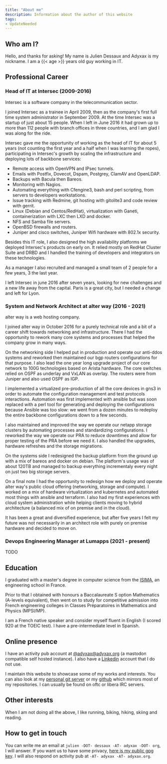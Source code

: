 ```yaml
---
title: "About me"
description: Information about the author of this website
tags:
- UpdateNeeded
---
```


## Who am I?

Hello, and thanks for asking! My name is Julien Dessaux and Adyxax is my nickname. I am a {{< age >}} years old guy working in IT.

## Professional Career

### Head of IT at Intersec (2009-2016)

Intersec is a software company in the telecommunication sector.

I joined Intersec as a trainee in April 2009, then as the company's first full time system administrator in September 2009. At the time Intersec was a startup of just about 15 people. When I left in June 2016 it had grown up to more than 112 people with branch offices in three countries, and I am glad I was along for the ride.

Intersec gave me the opportunity of working as the head of IT for about 5 years (not counting the first year and a half when I was learning the ropes), participating in Intersec's growth by scaling the infrastructure and deploying lots of backbone services:
* Remote access with OpenVPN and IPsec tunnels.
* Emails with Postfix, Dovecot, Dspam, Postgrey, ClamAV and OpenLDAP.
* Backups with Bacula then Bareos.
* Monitoring with Nagios.
* Automating everything with Cfengine3, bash and perl scripting, from servers to developers workstations.
* Issue tracking with Redmine, git hosting with gitolite3 and code review with gerrit.
* Linux (Debian and Centos/RedHat), virtualization with Ganeti, containerization with LXC then LXD and docker.
* NFS and Samba file servers.
* OpenBSD firewalls and routers.
* Juniper and cisco switches, Juniper Wifi hardware with 802.1x security.

Besides this IT role, I also designed the high availability platforms we deployed Intersec's products on early on. It relied mostly on RedHat Cluster Suite and DRBD and I handled the training of developers and integrators on these technologies.

As a manager I also recruited and managed a small team of 2 people for a few years, 3 the last year.

I left Intersec in june 2016 after seven years, looking for new challenges and a new life away from the capital. Paris is a great city, but I needed a change and left for Lyon.

### System and Network Architect at alter way (2016 - 2021)

alter way is a web hosting company.

I joined alter way in October 2016 for a purely technical role and a bit of a career shift towards networking and infrastructure. There I had the opportunity to rework many core systems and processes that helped the company grow in many ways.

On the networking side I helped put in production and operate our anti-ddos systems and reworked then maintained our bgp routers configurations for that purpose. I also lead the one year long upgrade project of our core network to 100G technologies based on Arista hardware. The core switches relied on OSPF as underlay and VxLAN as overlay. The routers were from Juniper and also used OSPF as IGP.

I implemented a virtualized pre-production of all the core devices in gns3 in order to automate the configuration management and test protocols interactions. Automation was first implemented with ansible but was soon replaced with a perl tool for generating and deploying the configurations because Ansible was too slow: we went from a dozen minutes to redeploy the entire backbone configurations down to a few seconds.

I also maintained and improved the way we operate our netapp storage clusters by automating processes and standardizing configurations. I reworked the way we operate our PRA to reduce downtimes and allow for proper testing of the PRA before we need it. I also handled the upgrades, hardware refreshes and the storage migrations.

On the systems side I redesigned the backup platform from the ground up with a mix of bareos and docker on debian. The platform's usage was of about 120TB and managed to backup everything incrementaly every night on just two big storage servers.

On a final note I had the opportunity to redesign how we deploy and operate alter way's public cloud offering (networking, storage and compute). I worked on a mix of hardware virtualization and kubernetes and automated most things with ansible and terraform. I also had my first experiences with cloud system administration while helping clients moving to hybrid architecture (a balanced mix of on premise and in the cloud).

It has been a great and diversified experience, but after five years I felt my future was not necessarily in an architect role with purely on premise hardware and decided to move on.

### Devops Engineering Manager at Lumapps (2021 - present)

TODO

## Education

I graduated with a master's degree in computer science from the [ISIMA](https://www.isima.fr/), an engineering school in France.

Prior to that I obtained with honours a Baccalaureate S option Mathematics (A-levels equivalent), then went on to study for competitive admission into French engineering colleges in Classes Préparatoires in Mathematics and Physics (MPSI/MP).

I am a French native speaker and consider myself fluent in English (I scored 920 at the TOEIC test). I have a pre-intermediate level in Spanish.

## Online presence

I have an activity pub account at [@adyxax@adyxax.org](https://fedi.adyxax.org/@adyxax) (a mastodon compatible self hosted instance). I also have a [Linkedin](https://www.linkedin.com/in/julien-dessaux-2124bb1b/) account that I do not use.

I maintain this website to showcase some of my works and interests. You can also look at my [personal git server](https://git.adyxax.org/adyxax) or my [github](https://github.com/adyxax) which mirrors most of my repositories. I can usually be found on oftc or libera IRC servers.

## Other interests

When I am not doing all the above, I like running, biking, hiking, skiing and reading.

## How to get in touch

You can write me an email at `julien -DOT- dessaux -AT- adyxax -DOT- org`, I will answer. If you want us to have some privacy, [here is my public gpg key](/static/F92E51B86E07177E.pgp). I will also respond on activity pub at `-AT- adyxax -AT- adyxax.org`.
